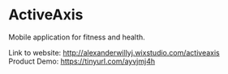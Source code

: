 # ActiveAxis
Mobile application for fitness and health. <br/>

Link to website:
<a href = "http://alexanderwillyj.wixstudio.com/activeaxis">http://alexanderwillyj.wixstudio.com/activeaxis </a>
<br/>
Product Demo:
<a href = "https://tinyurl.com/ayvjmj4h">https://tinyurl.com/ayvjmj4h</a>

